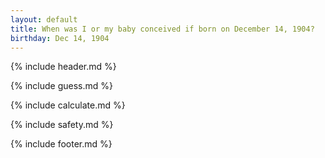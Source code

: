 ```yaml
---
layout: default
title: When was I or my baby conceived if born on December 14, 1904?
birthday: Dec 14, 1904
---
```


{% include header.md %}

{% include guess.md %}

{% include calculate.md %}

{% include safety.md %}

{% include footer.md %}



